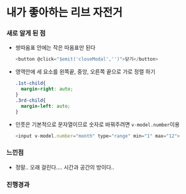 
# 내가 좋아하는 리브 자전거
### 새로 알게 된 점
- 쌍따옴표 안에는 작은 따옴표만 된다
  ```javascript
  <button @click="$emit('closeModal','')">닫기</button>
  ```
- 영역안에 세 요소를 왼쪽끝, 중앙, 오른쪽 끝으로 가로 정렬 하기
  ```css
  .1st-child{
    margin-right: auto;
  }
  .3rd-child{
    margin-left: auto;
  }
  ```
- 인풋은 기본적으로 문자열이므로 숫자로 바꿔주려면 `v-model.number`이용
  ```javascript
  <input v-model.number="month" type="range" min="1" max="12">
  ```
### 느낀점
- 정말.. 오래 걸린다.... 시간과 공간의 방이다..
### 진행경과
